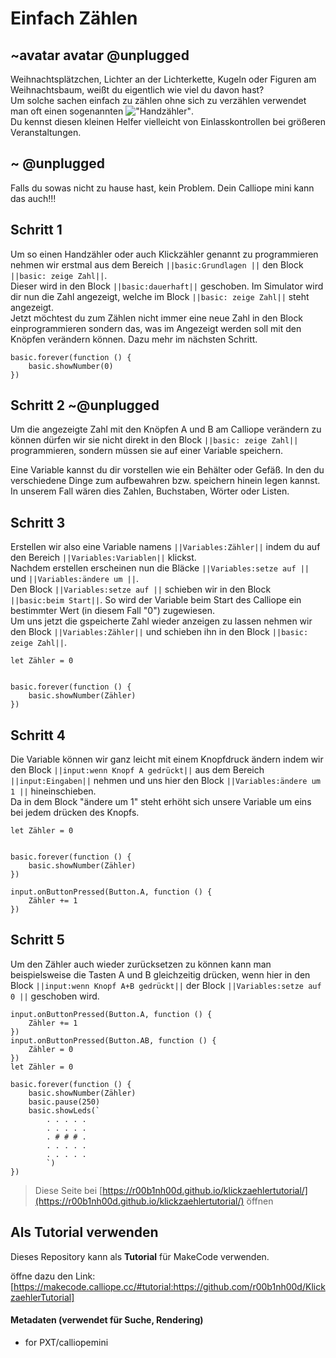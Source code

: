 # Einfach Zählen

## ~avatar avatar @unplugged
Weihnachtsplätzchen, Lichter an der Lichterkette, Kugeln oder Figuren am Weihnachtsbaum, weißt du eigentlich wie viel du davon hast? <br>
Um solche sachen einfach zu zählen ohne sich zu verzählen verwendet man oft einen sogenannten !["Handzähler"](https://www.google.com/search?q=handz%C3%A4hler&rlz=1C1CHBD_deDE928DE928&oq=handz%C3%A4hler&aqs=chrome..69i57j0l5j69i60j69i61.3920j1j7&sourceid=chrome&ie=UTF-8). <br>
Du kennst diesen kleinen Helfer vielleicht von Einlasskontrollen bei größeren Veranstaltungen.

## ~ @unplugged
Falls du sowas nicht zu hause hast, kein Problem. Dein Calliope mini kann das auch!!!


## Schritt 1
Um so einen Handzähler oder auch Klickzähler genannt zu programmieren nehmen wir erstmal aus dem Bereich ``||basic:Grundlagen ||`` den Block ``||basic: zeige Zahl||``. <br>
Dieser wird in den Block ``||basic:dauerhaft||`` geschoben. Im Simulator wird dir nun die Zahl angezeigt, welche im Block ``||basic: zeige Zahl||`` steht angezeigt. <br>
Jetzt möchtest du zum Zählen nicht immer eine neue Zahl in den Block einprogrammieren sondern das, was im Angezeigt werden soll mit den Knöpfen verändern können. Dazu mehr im nächsten Schritt.

```blocks
basic.forever(function () {
    basic.showNumber(0)
})
```

## Schritt 2 ~@unplugged
Um die angezeigte Zahl mit den Knöpfen A und B am Calliope verändern zu können dürfen wir sie nicht direkt in den Block ``||basic: zeige Zahl||`` programmieren, sondern müssen sie auf einer Variable speichern. <br>

Eine Variable kannst du dir vorstellen wie ein Behälter oder Gefäß. In den du verschiedene Dinge zum aufbewahren bzw. speichern hinein legen kannst. <br>
In unserem Fall wären dies Zahlen, Buchstaben, Wörter oder Listen.

## Schritt 3
Erstellen wir also eine Variable namens ``||Variables:Zähler||`` indem du auf den Bereich ``||Variables:Variablen||`` klickst. <br>
Nachdem erstellen erscheinen nun die Bläcke ``||Variables:setze auf ||`` und ``||Variables:ändere um ||``. <br>
Den Block ``||Variables:setze auf ||`` schieben wir in den Block ``||basic:beim Start||``. So wird der Variable beim Start des Calliope ein bestimmter Wert (in diesem Fall "0") zugewiesen. <br>
Um uns jetzt die gspeicherte Zahl wieder anzeigen zu lassen nehmen wir den Block ``||Variables:Zähler||`` und schieben ihn in den Block ``||basic: zeige Zahl||``. <br>

```blocks
let Zähler = 0


basic.forever(function () {
    basic.showNumber(Zähler)
})
```
## Schritt 4
Die Variable können wir ganz leicht mit einem Knopfdruck ändern indem wir den Block ``||input:wenn Knopf A gedrückt||`` aus dem Bereich ``||input:Eingaben||`` nehmen und uns hier den Block ``||Variables:ändere um 1 ||`` hineinschieben. <br>
Da in dem Block "ändere um 1" steht erhöht sich unsere Variable um eins bei jedem drücken des Knopfs.

```blocks
let Zähler = 0


basic.forever(function () {
    basic.showNumber(Zähler)
})

input.onButtonPressed(Button.A, function () {
    Zähler += 1
})

```
## Schritt 5
Um den Zähler auch wieder zurücksetzen zu können kann man beispielsweise die Tasten A und B gleichzeitig drücken, wenn hier in den Block ``||input:wenn Knopf A+B gedrückt||`` 
der Block ``||Variables:setze auf 0 ||`` geschoben wird.
```blocks
input.onButtonPressed(Button.A, function () {
    Zähler += 1
})
input.onButtonPressed(Button.AB, function () {
    Zähler = 0
})
let Zähler = 0

basic.forever(function () {
    basic.showNumber(Zähler)
    basic.pause(250)
    basic.showLeds(`
        . . . . .
        . . . . .
        . # # # .
        . . . . .
        . . . . .
        `)
})
```


> Diese Seite bei [https://r00b1nh00d.github.io/klickzaehlertutorial/](https://r00b1nh00d.github.io/klickzaehlertutorial/) öffnen

## Als Tutorial verwenden

Dieses Repository kann als **Tutorial** für MakeCode verwenden.

öffne dazu den Link: [https://makecode.calliope.cc/#tutorial:https://github.com/r00b1nh00d/KlickzaehlerTutorial]

#### Metadaten (verwendet für Suche, Rendering)

* for PXT/calliopemini
<script src="https://makecode.com/gh-pages-embed.js"></script><script>makeCodeRender("{{ site.makecode.home_url }}", "{{ site.github.owner_name }}/{{ site.github.repository_name }}");</script>
